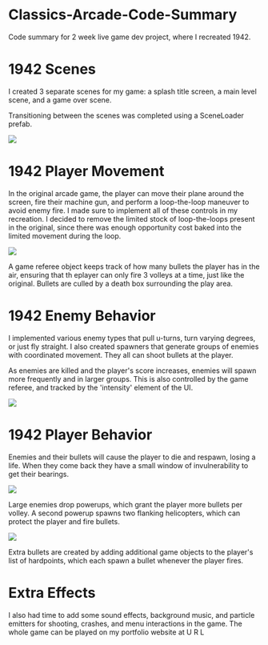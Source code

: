 # Classics-Arcade-Code-Summary
Code summary for 2 week live game dev project, where I recreated 1942.
# 1942 Scenes
I created 3 separate scenes for my game: a splash title screen, a main level scene, and a game over scene.

Transitioning between the scenes was completed using a SceneLoader prefab.

![](https://media1.giphy.com/media/v1.Y2lkPTc5MGI3NjExNmk3MWV1NzExeHczcWg0bzN5Ym9rbDI5ejc0bTk1cGhyMnhpcjhzZCZlcD12MV9pbnRlcm5hbF9naWZfYnlfaWQmY3Q9Zw/7cSlb1sBblBAtHhZaj/giphy.gif)

# 1942 Player Movement
In the original arcade game, the player can move their plane around the screen, fire their machine gun, and perform a loop-the-loop maneuver to avoid enemy fire. I made sure to implement all of these controls in my recreation. I decided to remove the limited stock of loop-the-loops present in the original, since there was enough opportunity cost baked into the limited movement during the loop.

![](https://media0.giphy.com/media/v1.Y2lkPTc5MGI3NjExN3V3a2U1Njd6YTRyZDZ0YTQ2MzZyeHZ0dTdvaWJ2OWJoMnV2Z3djbiZlcD12MV9pbnRlcm5hbF9naWZfYnlfaWQmY3Q9Zw/JQVQ9iVMcKl7qZNMTC/giphy.gif)

A game referee object keeps track of how many bullets the player has in the air, ensuring that th eplayer can only fire 3 volleys at a time, just like the original. Bullets are culled by a death box surrounding the play area.

# 1942 Enemy Behavior
I implemented various enemy types that pull u-turns, turn varying degrees, or just fly straight. I also created spawners that generate groups of enemies with coordinated movement. They all can shoot bullets at the player.

As enemies are killed and the player's score increases, enemies will spawn more frequently and in larger groups. This is also controlled by the game referee, and tracked by the 'intensity' element of the UI.

![](https://media0.giphy.com/media/v1.Y2lkPTc5MGI3NjExZTk2bzdmYTQxeTVyNm05dXBxZG5qZjFtcWQ0Zm9scHVveDhlNW9mdSZlcD12MV9pbnRlcm5hbF9naWZfYnlfaWQmY3Q9Zw/6uHFjL0vWc9ODbHTbs/giphy.gif)

# 1942 Player Behavior
Enemies and their bullets will cause the player to die and respawn, losing a life. When they come back they have a small window of invulnerability to get their bearings.

![]([https://giphy.com/gifs/zcicvNIRaJOUf9fqBb](https://media3.giphy.com/media/kwiFs7QSFx92M5gxjI/giphy.gif))

Large enemies drop powerups, which grant the player more bullets per volley. A second powerup spawns two flanking helicopters, which can protect the player and fire bullets.

![](https://media2.giphy.com/media/v1.Y2lkPTc5MGI3NjExMnhxZmE2enA5MnUxbzdvb2ViaG11Y202N2o2dGpxZ2d6bm8wNWdxdSZlcD12MV9pbnRlcm5hbF9naWZfYnlfaWQmY3Q9Zw/ZNZX1KEQaEHKi6RQL2/giphy.gif)

Extra bullets are created by adding additional game objects to the player's list of hardpoints, which each spawn a bullet whenever the player fires.

# Extra Effects
I also had time to add some sound effects, background music, and particle emitters for shooting, crashes, and menu interactions in the game. The whole game can be played on my portfolio website at U R L
